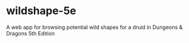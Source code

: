 # wildshape-5e
A web app for browsing potential wild shapes for a druid in Dungeons &amp; Dragons 5th Edition
